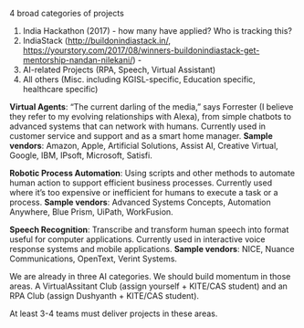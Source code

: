 4 broad categories of projects

1. India Hackathon (2017) - how many have applied? Who is tracking this? 
2. IndiaStack (http://buildonindiastack.in/, https://yourstory.com/2017/08/winners-buildonindiastack-get-mentorship-nandan-nilekani/) - 
3. AI-related Projects (RPA, Speech, Virtual Assistant) 
4. All others (Misc. including KGISL-specific, Education specific, healthcare specific)

**Virtual Agents**: “The current darling of the media,” says Forrester (I believe they refer 
to my evolving relationships with Alexa), from simple chatbots to advanced systems that can network 
with humans. Currently used in customer service and support and as a smart home manager. 
**Sample vendors**: Amazon, Apple, Artificial Solutions, Assist AI, Creative Virtual, Google, IBM, IPsoft, Microsoft, Satisfi.

**Robotic Process Automation**: Using scripts and other methods to automate human action to support 
efficient business processes. Currently used where it’s too expensive or inefficient for humans to 
execute a task or a process. 
**Sample vendors**: Advanced Systems Concepts, Automation Anywhere, Blue Prism, UiPath, WorkFusion.

**Speech Recognition**: Transcribe and transform human speech into format useful for computer applications. 
Currently used in interactive voice response systems and mobile applications. 
**Sample vendors**: NICE, Nuance Communications, OpenText, Verint Systems.

We are already in three AI categories. We should build momentum in those areas. 
A VirtualAssitant Club (assign yourself + KITE/CAS student) and an RPA Club (assign Dushyanth + KITE/CAS student). 

At least 3-4 teams must deliver projects in these areas. 
